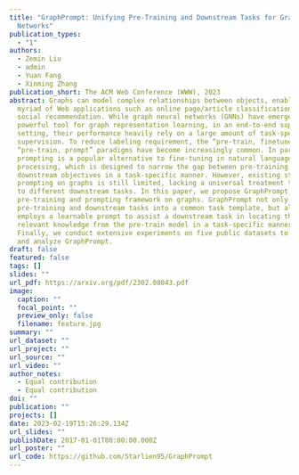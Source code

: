 ```yaml
---
title: "GraphPrompt: Unifying Pre-Training and Downstream Tasks for Graph Neural
  Networks"
publication_types:
  - "1"
authors:
  - Zemin Liu
  - admin
  - Yuan Fang
  - Xinming Zhang
publication_short: The ACM Web Conference (WWW), 2023
abstract: Graphs can model complex relationships between objects, enabling a
  myriad of Web applications such as online page/article classification and
  social recommendation. While graph neural networks (GNNs) have emerged as a
  powerful tool for graph representation learning, in an end-to-end supervised
  setting, their performance heavily rely on a large amount of task-specific
  supervision. To reduce labeling requirement, the “pre-train, finetune” and
  “pre-train, prompt” paradigms have become increasingly common. In particular,
  prompting is a popular alternative to fine-tuning in natural language
  processing, which is designed to narrow the gap between pre-training and
  downstream objectives in a task-specific manner. However, existing study of
  prompting on graphs is still limited, lacking a universal treatment to appeal
  to different downstream tasks. In this paper, we propose GraphPrompt, a novel
  pre-training and prompting framework on graphs. GraphPrompt not only unifies
  pre-training and downstream tasks into a common task template, but also
  employs a learnable prompt to assist a downstream task in locating the most
  relevant knowledge from the pre-train model in a task-specific manner.
  Finally, we conduct extensive experiments on five public datasets to evaluate
  and analyze GraphPrompt.
draft: false
featured: false
tags: []
slides: ""
url_pdf: https://arxiv.org/pdf/2302.08043.pdf
image:
  caption: ""
  focal_point: ""
  preview_only: false
  filename: feature.jpg
summary: ""
url_dataset: ""
url_project: ""
url_source: ""
url_video: ""
author_notes:
  - Equal contribution
  - Equal contribution
doi: ""
publication: ""
projects: []
date: 2023-02-19T15:26:29.134Z
url_slides: ""
publishDate: 2017-01-01T00:00:00.000Z
url_poster: ""
url_code: https://github.com/Starlien95/GraphPrompt
---
```

